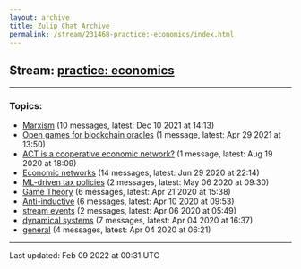 ```yaml
---
layout: archive
title: Zulip Chat Archive
permalink: /stream/231468-practice:-economics/index.html
---
```


## Stream: [practice: economics](https://mattecapu.github.io/ct-zulip-archive/stream/231468-practice:-economics/index.html)
---

### Topics:

* [Marxism](topic/Marxism.html) (10 messages, latest: Dec 10 2021 at 14:13)
* [Open games for blockchain oracles](topic/Open.20games.20for.20blockchain.20oracles.html) (1 message, latest: Apr 29 2021 at 13:50)
* [ACT is a cooperative economic network?](topic/ACT.20is.20a.20cooperative.20economic.20network.3F.html) (1 message, latest: Aug 19 2020 at 18:09)
* [Economic networks](topic/Economic.20networks.html) (14 messages, latest: Jun 29 2020 at 22:14)
* [ML-driven tax policies](topic/ML-driven.20tax.20policies.html) (2 messages, latest: May 06 2020 at 09:30)
* [Game Theory](topic/Game.20Theory.html) (6 messages, latest: Apr 21 2020 at 15:38)
* [Anti-inductive](topic/Anti-inductive.html) (6 messages, latest: Apr 10 2020 at 09:53)
* [stream events](topic/stream.20events.html) (2 messages, latest: Apr 06 2020 at 05:49)
* [dynamical systems](topic/dynamical.20systems.html) (7 messages, latest: Apr 04 2020 at 16:37)
* [general](topic/general.html) (4 messages, latest: Apr 04 2020 at 06:21)

<hr><p>Last updated: Feb 09 2022 at 00:31 UTC</p>